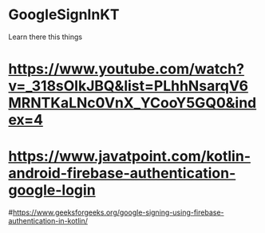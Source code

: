 # GoogleSignInKT
Learn there this things
# https://www.youtube.com/watch?v=_318sOlkJBQ&list=PLhhNsarqV6MRNTKaLNc0VnX_YCooY5GQ0&index=4
# https://www.javatpoint.com/kotlin-android-firebase-authentication-google-login
#https://www.geeksforgeeks.org/google-signing-using-firebase-authentication-in-kotlin/
